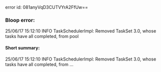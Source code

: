 error id: 081anyVqD3CUTVYrA2FfUw==
### Bloop error:

25/06/17 15:12:10 INFO TaskSchedulerImpl: Removed TaskSet 3.0, whose tasks have all completed, from pool
#### Short summary: 

25/06/17 15:12:10 INFO TaskSchedulerImpl: Removed TaskSet 3.0, whose tasks have all completed, from ...